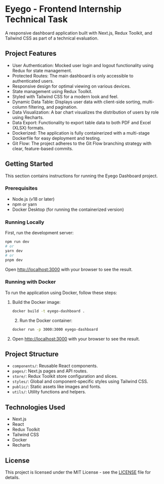 # Eyego - Frontend Internship Technical Task

A responsive dashboard application built with Next.js, Redux Toolkit, and Tailwind CSS as part of a technical evaluation.

##  Project Features

- User Authentication: Mocked user login and logout functionality using Redux for state management.
- Protected Routes: The main dashboard is only accessible to authenticated users.
- Responsive design for optimal viewing on various devices.
- State management using Redux Toolkit.
- Styled with Tailwind CSS for a modern look and feel.
- Dynamic Data Table: Displays user data with client-side sorting, multi-column filtering, and pagination.
- Data Visualization: A bar chart visualizes the distribution of users by role using Recharts.
- Data Export: Functionality to export table data to both PDF and Excel (XLSX) formats.
- Dockerized: The application is fully containerized with a multi-stage Dockerfile for easy deployment and testing.
- Git Flow: The project adheres to the Git Flow branching strategy with clear, feature-based commits.

##  Getting Started

This section contains instructions for running the Eyego Dashboard project.

### Prerequisites

- Node.js (v18 or later)
- npm or yarn
- Docker Desktop (for running the containerized version)

### Running Locally

First, run the development server:

```bash
npm run dev
# or
yarn dev
# or
pnpm dev
```

Open [http://localhost:3000](http://localhost:3000) with your browser to see the result.

### Running with Docker

To run the application using Docker, follow these steps:

1. Build the Docker image:

   ```bash
   docker build -t eyego-dashboard .
   ```
   2. Run the Docker container:
    ```bash
    docker run -p 3000:3000 eyego-dashboard
    ```
3. Open [http://localhost:3000](http://localhost:3000) with your browser to see the result.

## Project Structure

- `components/`: Reusable React components.
- `pages/`: Next.js pages and API routes.
- `store/`: Redux Toolkit store configuration and slices.
- `styles/`: Global and component-specific styles using Tailwind CSS.
- `public/`: Static assets like images and fonts.
- `utils/`: Utility functions and helpers.

## Technologies Used

- Next.js
- React
- Redux Toolkit
- Tailwind CSS
- Docker
- Recharts
##  License

This project is licensed under the MIT License - see the [LICENSE](LICENSE) file for details.
